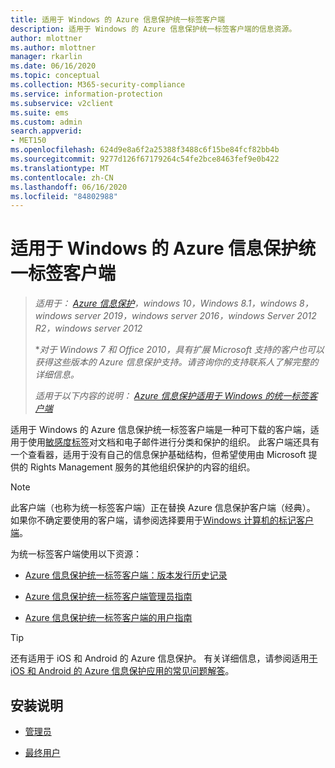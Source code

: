 ```yaml
---
title: 适用于 Windows 的 Azure 信息保护统一标签客户端
description: 适用于 Windows 的 Azure 信息保护统一标签客户端的信息资源。
author: mlottner
ms.author: mlottner
manager: rkarlin
ms.date: 06/16/2020
ms.topic: conceptual
ms.collection: M365-security-compliance
ms.service: information-protection
ms.subservice: v2client
ms.suite: ems
ms.custom: admin
search.appverid:
- MET150
ms.openlocfilehash: 624d9e8a6f2a25388f3488c6f15be84fcf82bb4b
ms.sourcegitcommit: 9277d126f67179264c54fe2bce8463fef9e0b422
ms.translationtype: MT
ms.contentlocale: zh-CN
ms.lasthandoff: 06/16/2020
ms.locfileid: "84802988"
---
```

# <a name="azure-information-protection-unified-labeling-client-for-windows"></a>适用于 Windows 的 Azure 信息保护统一标签客户端

>*适用于： [Azure 信息保护](https://azure.microsoft.com/pricing/details/information-protection)，windows 10，Windows 8.1，windows 8，windows server 2019，windows server 2016，windows Server 2012 R2，windows server 2012*
>
> **对于 Windows 7 和 Office 2010，具有扩展 Microsoft 支持的客户也可以获得这些版本的 Azure 信息保护支持。请咨询你的支持联系人了解完整的详细信息。*
>
> *适用于以下内容的说明： [Azure 信息保护适用于 Windows 的统一标签客户端](../faqs.md#whats-the-difference-between-the-azure-information-protection-client-and-the-azure-information-protection-unified-labeling-client)*

适用于 Windows 的 Azure 信息保护统一标签客户端是一种可下载的客户端，适用于使用[敏感度标签](https://docs.microsoft.com/microsoft-365/compliance/sensitivity-labels)对文档和电子邮件进行分类和保护的组织。 此客户端还具有一个查看器，适用于没有自己的信息保护基础结构，但希望使用由 Microsoft 提供的 Rights Management 服务的其他组织保护的内容的组织。

> [!NOTE]
> 此客户端（也称为统一标签客户端）正在替换 Azure 信息保护客户端（经典）。 如果你不确定要使用的客户端，请参阅选择要用于[Windows 计算机的标记客户端](use-client.md#choose-which-labeling-client-to-use-for-windows-computers)。

为统一标签客户端使用以下资源：

- [Azure 信息保护统一标签客户端：版本发行历史记录](unifiedlabelingclient-version-release-history.md)

- [Azure 信息保护统一标签客户端管理员指南](clientv2-admin-guide.md)

- [Azure 信息保护统一标签客户端的用户指南](clientv2-user-guide.md)

> [!TIP]
> 还有适用于 iOS 和 Android 的 Azure 信息保护。 有关详细信息，请参阅适用[于 iOS 和 Android 的 Azure 信息保护应用的常见问题解答](mobile-app-faq.md)。

## <a name="install-instructions"></a>安装说明

- [管理员](clientv2-admin-guide-install.md)

- [最终用户](install-unifiedlabelingclient-app.md)
